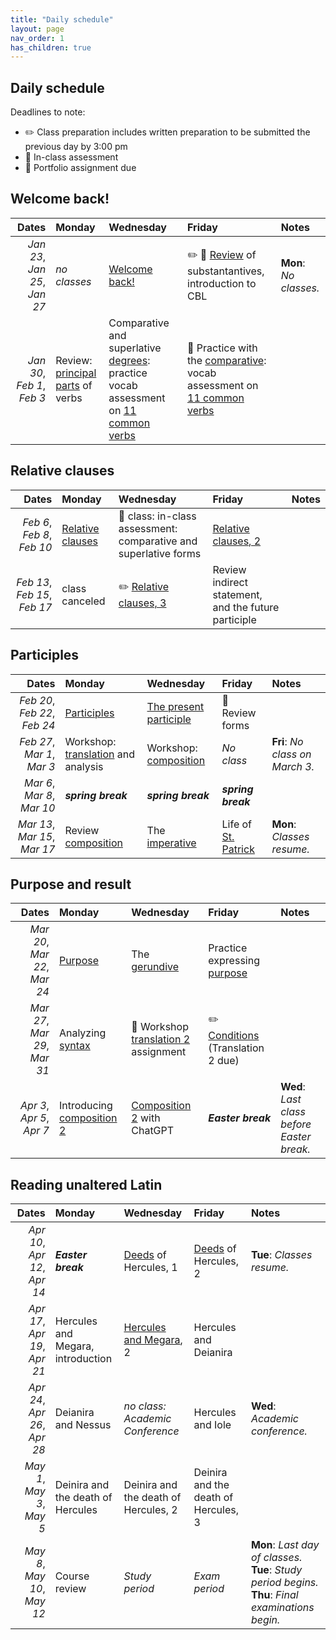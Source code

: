 ```yaml
---
title: "Daily schedule"
layout: page
nav_order: 1
has_children: true
---
```


## Daily schedule

Deadlines to note:


- ✏️ Class preparation includes written preparation to be submitted the previous day by 3:00 pm
- 🔬 In-class assessment
- 📜  Portfolio assignment due





## Welcome back!

| Dates | Monday | Wednesday | Friday | Notes |
| ---: | :--- | :--- | :--- | :--- |
| *Jan 23*, *Jan 25*, *Jan 27* | *no classes* | [Welcome back!](../assignments/welcomeback/)  | ✏️ 🔬 [Review](../assignments/review1/) of substantantives, introduction to CBL | **Mon**: *No classes.* |
| *Jan 30*, *Feb 1*, *Feb 3* | Review: [principal parts](../assignments/verbs/) of verbs |  Comparative and superlative [degrees](../assignments/degrees/): practice vocab assessment on [11 common verbs](https://neelsmith.github.io/latin102/review/verbs1/) | 🔬 Practice with the [comparative](../assignments/comparative/): vocab assessment on [11 common verbs](https://neelsmith.github.io/latin102/review/verbs1/) |  |

## Relative clauses

| Dates | Monday | Wednesday | Friday | Notes |
| ---: | :--- | :--- | :--- | :--- |
| *Feb 6*, *Feb 8*, *Feb 10* | [Relative clauses](../assignments/relative/) | 🔬 class: in-class assessment: comparative and superlative forms | [Relative clauses, 2](../assignments/relative2/) |  |
| *Feb 13*, *Feb 15*, *Feb 17* | class canceled | ✏️ [Relative clauses, 3](../assignments/relative3/) | Review indirect statement, and the future participle |  |

## Participles

| Dates | Monday | Wednesday | Friday | Notes |
| ---: | :--- | :--- | :--- | :--- |
| *Feb 20*, *Feb 22*, *Feb 24* | [Participles](../assignments/participles1/) | [The present participle](../assignments/presentparticiple/) | 🔬 Review forms |  |
| *Feb 27*, *Mar 1*, *Mar 3* | Workshop: [translation](../assignments/translation1/) and analysis | Workshop: [composition](../assignments/composition1/) | *No class* | **Fri**: *No class on March 3.* |
| *Mar 6*, *Mar 8*, *Mar 10* | ***spring break*** | ***spring break*** | ***spring break*** |  |
| *Mar 13*, *Mar 15*, *Mar 17* | Review [composition](../assignments/composition1/) | The [imperative](../assignments/imperative/) | Life of [St. Patrick](../assignments/patrick/) | **Mon**: *Classes resume.* |

## Purpose and result

| Dates | Monday | Wednesday | Friday | Notes |
| ---: | :--- | :--- | :--- | :--- |
| *Mar 20*, *Mar 22*, *Mar 24* | [Purpose](../assignments/purpose/) | The [gerundive](../assignments/gerundive/) | Practice expressing [purpose](../assignments/purpose-practice/) |  |
| *Mar 27*, *Mar 29*, *Mar 31* | Analyzing [syntax](../assignments/syntax-analysis/) | 🔬 Workshop [translation 2](../assignments/translation2/) assignment | ✏️ [Conditions](../assignments/conditions/) (Translation 2 due) |  |
| *Apr 3*, *Apr 5*, *Apr 7* | Introducing [composition 2](../assignments/composition2/) | [Composition 2](../assignments/latinchat/) with ChatGPT | ***Easter break*** | **Wed**: *Last class before Easter break.* |

## Reading unaltered Latin

| Dates | Monday | Wednesday | Friday | Notes |
| ---: | :--- | :--- | :--- | :--- |
| *Apr 10*, *Apr 12*, *Apr 14* | ***Easter break*** | [Deeds](../assignments/deeds1/) of Hercules, 1 | [Deeds](../assignments/deeds2/) of Hercules, 2 | **Tue**: *Classes resume.* |
| *Apr 17*, *Apr 19*, *Apr 21* | Hercules and Megara, introduction | [Hercules and Megara](../assignments/megara/), 2 | Hercules and Deianira |  |
| *Apr 24*, *Apr 26*, *Apr 28* | Deianira and Nessus | *no class: Academic Conference* | Hercules and Iole | **Wed**: *Academic conference.* |
| *May 1*, *May 3*, *May 5* | Deinira and the death of Hercules | Deinira and the death of Hercules, 2  | Deinira and the death of Hercules, 3 |  |
| *May 8*, *May 10*, *May 12* | Course review | *Study period* | *Exam period* | **Mon**: *Last day of classes.* **Tue**: *Study period begins.* **Thu**: *Final examinations begin.* |